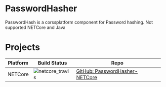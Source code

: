 # PasswordHasher
PasswordHash is a corssplatform component for Password hashing. Not supported NETCore and Java

# Projects
 Platform | Build Status | Repo 
 ---|---|---
 NETCore | ![netcore_travis](https://www.travis-ci.org/standardcore/PasswordHasher-NETCore.svg?branch=master) | [GitHub: PasswordHasher-NETCore](https://github.com/standardcore/PasswordHasher-NETCore)
